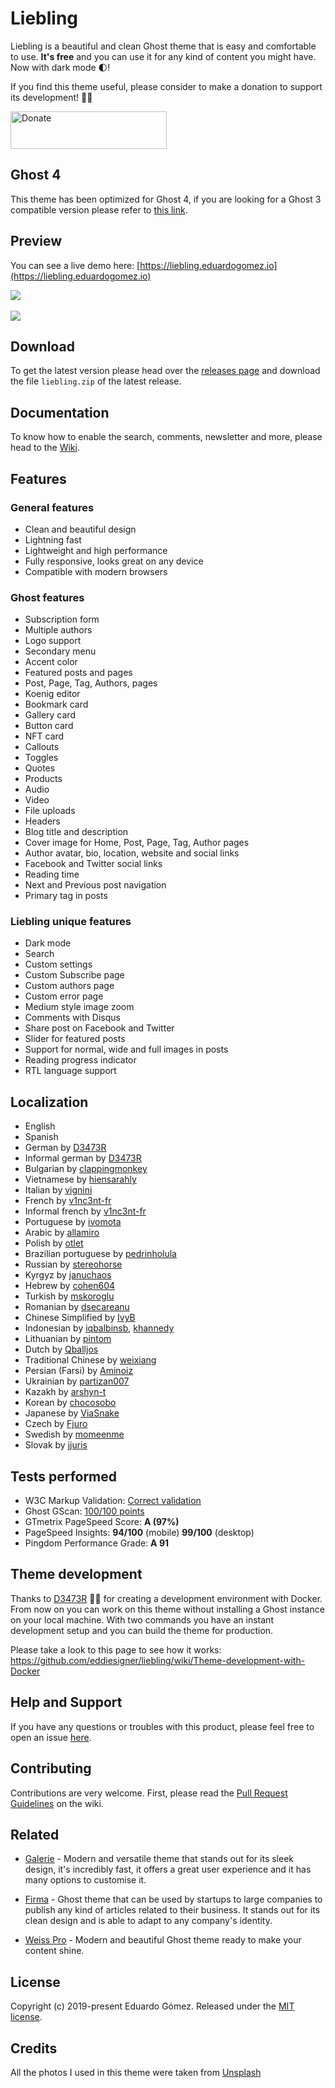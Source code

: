 # Liebling

Liebling is a beautiful and clean Ghost theme that is easy and comfortable to use. **It's free** and you can use it for any kind of content you might have. Now with dark mode 🌓!

If you find this theme useful, please consider to make a donation to support its development! 🙏🏼

<a href="https://ko-fi.com/eddiesigner" target="_blank"><img src="https://res.cloudinary.com/edev/image/upload/v1583011476/button_y8hgt8.png" alt="Donate" style="width: 250px !important; height: 60px !important;" width="250" height="60"></a>

## Ghost 4

This theme has been optimized for Ghost 4, if you are looking for a Ghost 3 compatible version please refer to [this link](https://github.com/eddiesigner/liebling/releases/tag/v.0.9.4).

## Preview

You can see a live demo here: [https://liebling.eduardogomez.io](https://liebling.eduardogomez.io)

![](https://res.cloudinary.com/edev/image/upload/v1583792928/liebling/liebling-promo-desktop.jpg)
<br><br>
![](https://res.cloudinary.com/edev/image/upload/v1570370297/liebling/liebling-promo-mobile.jpg)

## Download

To get the latest version please head over the [releases page](https://github.com/eddiesigner/liebling/releases) and download the file `liebling.zip` of the latest release.

## Documentation

To know how to enable the search, comments, newsletter and more, please head to the [Wiki](https://github.com/eddiesigner/liebling/wiki).

## Features

### General features

- Clean and beautiful design
- Lightning fast
- Lightweight and high performance
- Fully responsive, looks great on any device
- Compatible with modern browsers

### Ghost features

- Subscription form
- Multiple authors
- Logo support
- Secondary menu
- Accent color
- Featured posts and pages
- Post, Page, Tag, Authors, pages
- Koenig editor
- Bookmark card
- Gallery card
- Button card
- NFT card
- Callouts
- Toggles
- Quotes
- Products
- Audio
- Video
- File uploads
- Headers
- Blog title and description
- Cover image for Home, Post, Page, Tag, Author pages
- Author avatar, bio, location, website and social links
- Facebook and Twitter social links
- Reading time
- Next and Previous post navigation
- Primary tag in posts

### Liebling unique features

- Dark mode
- Search
- Custom settings
- Custom Subscribe page
- Custom authors page
- Custom error page
- Medium style image zoom
- Comments with Disqus
- Share post on Facebook and Twitter
- Slider for featured posts
- Support for normal, wide and full images in posts
- Reading progress indicator
- RTL language support

## Localization

- English
- Spanish
- German by [D3473R](https://github.com/D3473R)
- Informal german by [D3473R](https://github.com/D3473R)
- Bulgarian by [clappingmonkey](https://github.com/clappingmonkey)
- Vietnamese by [hiensarahly](https://github.com/hiensarahly)
- Italian by [vignini](https://github.com/vignini)
- French by [v1nc3nt-fr](https://github.com/v1nc3nt-fr)
- Informal french by [v1nc3nt-fr](https://github.com/v1nc3nt-fr)
- Portuguese by [ivomota](https://github.com/ivomota)
- Arabic by [allamiro](https://github.com/allamiro)
- Polish by [otlet](https://github.com/otlet)
- Brazilian portuguese by [pedrinholula](https://github.com/pedrinholula)
- Russian by [stereohorse](https://github.com/stereohorse)
- Kyrgyz by [januchaos](https://github.com/januchaos)
- Hebrew by [cohen604](https://github.com/cohen604)
- Turkish by [mskoroglu](https://github.com/mskoroglu)
- Romanian by [dsecareanu](https://github.com/dsecareanu)
- Chinese Simplified by [IvyB](https://github.com/IvyB)
- Indonesian by [iqbalbinsb](https://github.com/iqbalbinsb), [khannedy](https://github.com/khannedy)
- Lithuanian by [pintom](https://github.com/pintom)
- Dutch by [Qballjos](https://github.com/Qballjos)
- Traditional Chinese by [weixiang](https://github.com/weixiang)
- Persian (Farsi) by [Aminoiz](https://github.com/Aminoiz)
- Ukrainian by [partizan007](https://github.com/partizan007)
- Kazakh by [arshyn-t](https://github.com/arshyn-t)
- Korean by [chocosobo](https://github.com/chocosobo)
- Japanese by [ViaSnake](https://github.com/ViaSnake)
- Czech by [Fjuro](https://github.com/Fjuro)
- Swedish by [momeenme](https://github.com/momeenme)
- Slovak by [jjuris](https://github.com/jjuris)

## Tests performed

- W3C Markup Validation: [Correct validation](https://validator.w3.org/nu/?doc=https%3A%2F%2Fliebling.eduardogomez.io%2F)
- Ghost GScan: [100/100 points](https://gscan.ghost.org/)
- GTmetrix PageSpeed Score: **A (97%)**
- PageSpeed Insights: **94/100** (mobile) **99/100** (desktop)
- Pingdom Performance Grade: **A 91**

## Theme development

Thanks to [D3473R](https://github.com/D3473R) 💪🏼 for creating a development environment with Docker. From now on you can work on this theme without installing a Ghost instance on your local machine. With two commands you have an instant development setup and you can build the theme for production.

Please take a look to this page to see how it works: https://github.com/eddiesigner/liebling/wiki/Theme-development-with-Docker

## Help and Support

If you have any questions or troubles with this product, please feel free to open an issue [here](https://github.com/eddiesigner/liebling/issues).

## Contributing

Contributions are very welcome. First, please read the [Pull Request Guidelines](https://github.com/eddiesigner/liebling/wiki/Pull-Request-Guidelines) on the wiki.

## Related

- [Galerie](https://eddiesigner.gumroad.com/l/KgroF) - Modern and versatile theme that stands out for its sleek design, it's incredibly fast, it offers a great user experience and it has many options to customise it.

- [Firma](https://gum.co/ZXLha) - Ghost theme that can be used by startups to large companies to publish any kind of articles related to their business. It stands out for its clean design and is able to adapt to any company's identity.

- [Weiss Pro](https://gum.co/pzvDn) - Modern and beautiful Ghost theme ready to make your content shine.

## License

Copyright (c) 2019-present Eduardo Gómez. Released under the [MIT license](https://github.com/eddiesigner/liebling/blob/master/LICENSE).

## Credits

All the photos I used in this theme were taken from [Unsplash](https://unsplash.com)
